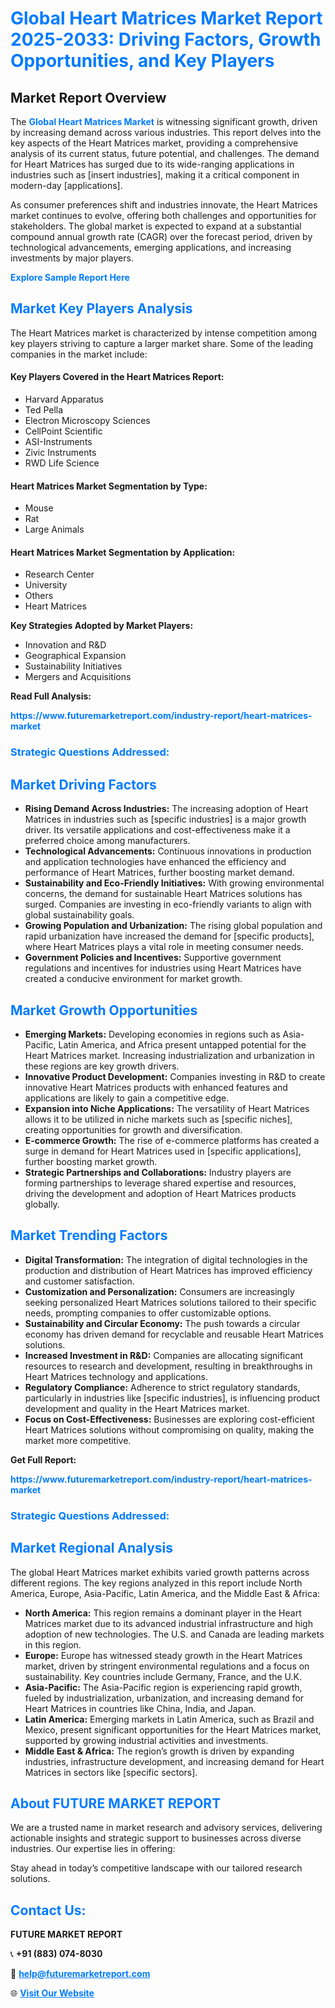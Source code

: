 <h1 style="color: #007BFF;">Global Heart Matrices Market Report 2025-2033: Driving Factors, Growth Opportunities, and Key Players</h1>

<section id="overview">
<h2>Market Report Overview</h2>
<p>The <a href="https://www.futuremarketreport.com/industry-report/heart-matrices-market" style="color: #007BFF; text-decoration: none;"><strong>Global Heart Matrices Market</strong></a> is witnessing significant growth, driven by increasing demand across various industries. This report delves into the key aspects of the Heart Matrices market, providing a comprehensive analysis of its current status, future potential, and challenges. The demand for Heart Matrices has surged due to its wide-ranging applications in industries such as [insert industries], making it a critical component in modern-day [applications].</p>
<p>As consumer preferences shift and industries innovate, the Heart Matrices market continues to evolve, offering both challenges and opportunities for stakeholders. The global market is expected to expand at a substantial compound annual growth rate (CAGR) over the forecast period, driven by technological advancements, emerging applications, and increasing investments by major players.</p>
</section>

<section id="overview">
<p><a href="https://www.futuremarketreport.com/request-sample/reportId=123517" style="color: #007BFF; text-decoration: none;"><strong>Explore Sample Report Here</strong></a></p>
</section>

<section id="key-players">
<h2 style="color: #007BFF;">Market Key Players Analysis</h2>
<p>The Heart Matrices market is characterized by intense competition among key players striving to capture a larger market share. Some of the leading companies in the market include:</p>
<h4>Key Players Covered in the Heart Matrices Report:</h4>
<ul><li>Harvard Apparatus</li><li>Ted Pella</li><li>Electron Microscopy Sciences</li><li>CellPoint Scientific</li><li>ASI-Instruments</li><li>Zivic Instruments</li><li>RWD Life Science</li></ul>
<h4>Heart Matrices Market Segmentation by Type:</h4>
<ul><li>Mouse</li><li>Rat</li><li>Large Animals</li></ul>

<h4>Heart Matrices Market Segmentation by Application:</h4>
<ul><li>Research Center</li><li>University</li><li>Others</li><li>Heart Matrices</li></ul>
<p><strong>Key Strategies Adopted by Market Players:</strong></p>
<ul>
<li>Innovation and R&D</li>
<li>Geographical Expansion</li>
<li>Sustainability Initiatives</li>
<li>Mergers and Acquisitions</li>
</ul>
</section>

<section>
<p><strong>Read Full Analysis: </strong></p><a href="https://www.futuremarketreport.com/industry-report/heart-matrices-market" style="color: #007BFF; text-decoration: none;"><strong>https://www.futuremarketreport.com/industry-report/heart-matrices-market</strong></a>
<h3 style="color: #007BFF;">Strategic Questions Addressed:</h3>
</section>

<section id="driving-factors">
<h2 style="color: #007BFF;">Market Driving Factors</h2>
<ul>
<li><strong>Rising Demand Across Industries:</strong> The increasing adoption of Heart Matrices in industries such as [specific industries] is a major growth driver. Its versatile applications and cost-effectiveness make it a preferred choice among manufacturers.</li>
<li><strong>Technological Advancements:</strong> Continuous innovations in production and application technologies have enhanced the efficiency and performance of Heart Matrices, further boosting market demand.</li>
<li><strong>Sustainability and Eco-Friendly Initiatives:</strong> With growing environmental concerns, the demand for sustainable Heart Matrices solutions has surged. Companies are investing in eco-friendly variants to align with global sustainability goals.</li>
<li><strong>Growing Population and Urbanization:</strong> The rising global population and rapid urbanization have increased the demand for [specific products], where Heart Matrices plays a vital role in meeting consumer needs.</li>
<li><strong>Government Policies and Incentives:</strong> Supportive government regulations and incentives for industries using Heart Matrices have created a conducive environment for market growth.</li>
</ul>
</section>

<section id="growth-opportunities">
<h2 style="color: #007BFF;">Market Growth Opportunities</h2>
<ul>
<li><strong>Emerging Markets:</strong> Developing economies in regions such as Asia-Pacific, Latin America, and Africa present untapped potential for the Heart Matrices market. Increasing industrialization and urbanization in these regions are key growth drivers.</li>
<li><strong>Innovative Product Development:</strong> Companies investing in R&D to create innovative Heart Matrices products with enhanced features and applications are likely to gain a competitive edge.</li>
<li><strong>Expansion into Niche Applications:</strong> The versatility of Heart Matrices allows it to be utilized in niche markets such as [specific niches], creating opportunities for growth and diversification.</li>
<li><strong>E-commerce Growth:</strong> The rise of e-commerce platforms has created a surge in demand for Heart Matrices used in [specific applications], further boosting market growth.</li>
<li><strong>Strategic Partnerships and Collaborations:</strong> Industry players are forming partnerships to leverage shared expertise and resources, driving the development and adoption of Heart Matrices products globally.</li>
</ul>
</section>

<section id="trending-factors">
<h2 style="color: #007BFF;">Market Trending Factors</h2>
<ul>
<li><strong>Digital Transformation:</strong> The integration of digital technologies in the production and distribution of Heart Matrices has improved efficiency and customer satisfaction.</li>
<li><strong>Customization and Personalization:</strong> Consumers are increasingly seeking personalized Heart Matrices solutions tailored to their specific needs, prompting companies to offer customizable options.</li>
<li><strong>Sustainability and Circular Economy:</strong> The push towards a circular economy has driven demand for recyclable and reusable Heart Matrices solutions.</li>
<li><strong>Increased Investment in R&D:</strong> Companies are allocating significant resources to research and development, resulting in breakthroughs in Heart Matrices technology and applications.</li>
<li><strong>Regulatory Compliance:</strong> Adherence to strict regulatory standards, particularly in industries like [specific industries], is influencing product development and quality in the Heart Matrices market.</li>
<li><strong>Focus on Cost-Effectiveness:</strong> Businesses are exploring cost-efficient Heart Matrices solutions without compromising on quality, making the market more competitive.</li>
</ul>
</section>

<section>
<p><strong>Get Full Report: </strong></p><a href="https://www.futuremarketreport.com/industry-report/heart-matrices-market" style="color: #007BFF; text-decoration: none;"><strong>https://www.futuremarketreport.com/industry-report/heart-matrices-market</strong></a>
<h3 style="color: #007BFF;">Strategic Questions Addressed:</h3>
</section>


<section id="regional-analysis">
<h2 style="color: #007BFF;">Market Regional Analysis</h2>
<p>The global Heart Matrices market exhibits varied growth patterns across different regions. The key regions analyzed in this report include North America, Europe, Asia-Pacific, Latin America, and the Middle East & Africa:</p>
<ul>
<li><strong>North America:</strong> This region remains a dominant player in the Heart Matrices market due to its advanced industrial infrastructure and high adoption of new technologies. The U.S. and Canada are leading markets in this region.</li>
<li><strong>Europe:</strong> Europe has witnessed steady growth in the Heart Matrices market, driven by stringent environmental regulations and a focus on sustainability. Key countries include Germany, France, and the U.K.</li>
<li><strong>Asia-Pacific:</strong> The Asia-Pacific region is experiencing rapid growth, fueled by industrialization, urbanization, and increasing demand for Heart Matrices in countries like China, India, and Japan.</li>
<li><strong>Latin America:</strong> Emerging markets in Latin America, such as Brazil and Mexico, present significant opportunities for the Heart Matrices market, supported by growing industrial activities and investments.</li>
<li><strong>Middle East & Africa:</strong> The region’s growth is driven by expanding industries, infrastructure development, and increasing demand for Heart Matrices in sectors like [specific sectors].</li>
</ul>
</section>

<footer>
<h2 style="color: #007BFF;">About FUTURE MARKET REPORT</h2>
<p>We are a trusted name in market research and advisory services, delivering actionable insights and strategic support to businesses across diverse industries. Our expertise lies in offering:</p>

<p>Stay ahead in today’s competitive landscape with our tailored research solutions.</p>

<h2 style="color: #007BFF;">Contact Us:</h2>
<p><strong>FUTURE MARKET REPORT</strong></p>
<p>📞 <strong>+91 (883) 074-8030</strong></p>
<p>📧 <strong><a href="mailto:help@futuremarketreport.com" style="color: #007BFF;">help@futuremarketreport.com</a></strong></p>
<p>🌐 <strong><a href="https://www.futuremarketreport.com/" style="color: #007BFF;">Visit Our Website</a></strong></p>
</footer>